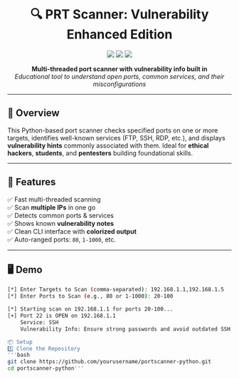 <h1 align="center">🔍 PRT Scanner: Vulnerability Enhanced Edition</h1>

<p align="center">
  <img src="https://img.shields.io/badge/Python-3.8%2B-blue.svg?style=flat-square" />
  <img src="https://img.shields.io/badge/Platform-Cross--Platform-brightgreen?style=flat-square" />
  <img src="https://img.shields.io/badge/Use-Ethical%20Hacking-orange?style=flat-square" />
</p>

<p align="center">
  <b>Multi-threaded port scanner with vulnerability info built in</b><br>
  <i>Educational tool to understand open ports, common services, and their misconfigurations</i>
</p>

---

## 📌 Overview

This Python-based port scanner checks specified ports on one or more targets, identifies well-known services (FTP, SSH, RDP, etc.), and displays **vulnerability hints** commonly associated with them. Ideal for **ethical hackers**, **students**, and **pentesters** building foundational skills.

---

## 🚀 Features

✅ Fast multi-threaded scanning  
✅ Scan **multiple IPs** in one go  
✅ Detects common ports & services  
✅ Shows known **vulnerability notes**  
✅ Clean CLI interface with **colorized output**  
✅ Auto-ranged ports: `80`, `1-1000`, etc.  

---

## 🖥️ Demo

```bash
[*] Enter Targets to Scan (comma-separated): 192.168.1.1,192.168.1.5
[*] Enter Ports to Scan (e.g., 80 or 1-1000): 20-100

[*] Starting scan on 192.168.1.1 for ports 20-100...
[+] Port 22 is OPEN on 192.168.1.1
    Service: SSH
    Vulnerability Info: Ensure strong passwords and avoid outdated SSH versions.'''

📦 Setup
1️⃣ Clone the Repository
'''bash
git clone https://github.com/yourusername/portscanner-python.git
cd portscanner-python'''
